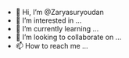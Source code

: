 - 👋 Hi, I’m @Zaryasuryoudan
- 👀 I’m interested in ...
- 🌱 I’m currently learning ...
- 💞️ I’m looking to collaborate on ...
- 📫 How to reach me ...

<!---
Zaryasuryoudan/Zaryasuryoudan is a ✨ special ✨ repository because its `README.md` (this file) appears on your GitHub profile.
You can click the Preview link to take a look at your changes.
--->
